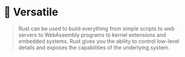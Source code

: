 # 🤸 Versatile

> Rust can be used to build everything from simple scripts to web servers to WebAssembly programs to kernel extensions and embedded systems. Rust gives you the ability to control low-level details and exposes the capabilities of the underlying system.